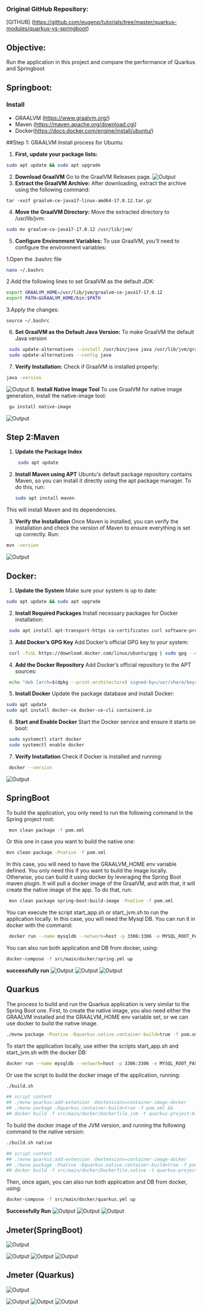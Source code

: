 ### Original GitHub Repository:
[GITHUB] (https://github.com/eugenp/tutorials/tree/master/quarkus-modules/quarkus-vs-springboot)
## Objective:
Run the application in this project and compare the performance of Quarkus and Springboot
## Springboot:
 ### Install 
- GRAALVM (https://www.graalvm.org/)
- Maven (https://maven.apache.org/download.cgi)
- Docker(https://docs.docker.com/engine/install/ubuntu/)

##Step 1: GRAALVM Install process for Ubuntu:

 1. **First, update your package lists:**
 
   ```bash
   sudo apt update && sudo apt upgrade
   ```
 2. **Download GraalVM**
 Go to the GraalVM Releases page.
 ![Output](graalvm.png)
 3. **Extract the GraalVM Archive:**
  After downloading, extract the archive using the following command:
   ```
   tar -xvzf graalvm-ce-java17-linux-amd64-17.0.12.tar.gz
   ```
 4. **Move the GraalVM Directory:**
  Move the extracted directory to /usr/lib/jvm:
   ```bash
   sudo mv graalvm-ce-java17-17.0.12 /usr/lib/jvm/
   ```
 5. **Configure Environment Variables:**
 To use GraalVM, you'll need to configure the environment variables:

  1.Open the .bashrc file
   ```bash
   nano ~/.bashrc
   ```
  2.Add the following lines to set GraalVM as the default JDK:
   ```bash
   export GRAALVM_HOME=/usr/lib/jvm/graalvm-ce-java17-17.0.12
   export PATH=$GRAALVM_HOME/bin:$PATH
   ```
  3.Apply the changes:
   ```
   source ~/.bashrc
   ```

6. **Set GraalVM as the Default Java Version:**
To make GraalVM the default Java version
 ```bash
  sudo update-alternatives --install /usr/bin/java java /usr/lib/jvm/graalvm-ce-java17-17.0.12/bin/java 1
  sudo update-alternatives --config java
 ```
7. **Verify Installation:**
Check if GraalVM is installed properly:
 ```bash
 java -version
 ```
 ![Output](java-v.png)
8. **Install Native Image Tool**
To use GraalVM for native image generation, install the native-image tool:
 ```bash
  gu install native-image
 ```
 ![Output](native-images.png)



## Step 2:Maven

1. **Update the Package Index**
    ```bash
     sudo apt update
    ```
2. **Install Maven using APT**
   Ubuntu's default package repository contains Maven, so you can install it directly using the apt package 
   manager. To do this, run:

    ```bash
    sudo apt install maven
    ```
This will install Maven and its dependencies.

3. **Verify the Installation**
   Once Maven is installed, you can verify the installation and check the version of Maven to ensure everything 
   is set up correctly. Run:

  ```bash
  mvn -version
  ```
![Output](mvn.png)


## Docker:
1. **Update the System**
Make sure your system is up to date:
 ```bash
 sudo apt update && sudo apt upgrade
 ```
2. **Install Required Packages**
Install necessary packages for Docker installation:
 ```bash
  sudo apt install apt-transport-https ca-certificates curl software-properties-common
 ```
3. **Add Docker’s GPG Key**
Add Docker’s official GPG key to your system:
 ```bash
  curl -fsSL https://download.docker.com/linux/ubuntu/gpg | sudo gpg --dearmor -o /usr/share/keyrings/docker-archive-keyring.gpg
 ```
4. **Add the Docker Repository**
Add Docker’s official repository to the APT sources:
 ```bash
  echo "deb [arch=$(dpkg --print-architecture) signed-by=/usr/share/keyrings/docker-archive-keyring.gpg] https://download.docker.com/linux/ubuntu $(lsb_release -cs) stable" | sudo tee /etc/apt/sources.list.d/docker.list > /dev/null
 ```
5. **Install Docker**
Update the package database and install Docker:
 ```bash
 sudo apt update
 sudo apt install docker-ce docker-ce-cli containerd.io
 ```
6. **Start and Enable Docker**
Start the Docker service and ensure it starts on boot:
  ```bash
   sudo systemctl start docker
   sudo systemctl enable docker
  ```
7. **Verify Installation**
Check if Docker is installed and running:
 ```bash
  docker --version
 ```
![Output](docker.png)

## SpringBoot
To build the application, you only need to run the following command in the Spring project root:
```bash
 mvn clean package -f pom.xml
```
Or this one in case you want to build the native one:
```bash
mvn clean package -Pnative -f pom.xml
```
In this case, you will need to have the GRAALVM_HOME env variable defined. You only need this if you want to build the image locally. Otherwise, you can build it using docker by leveraging the Spring Boot maven plugin. It will pull a docker image of the GraalVM, and with that, it will create the native image of the app. To do that, run:

```bash
 mvn clean package spring-boot:build-image -Pnative -f pom.xml
```
You can execute the script start_app.sh or start_jvm.sh to run the application locally. In this case, you will need the Mysql DB. You can run it in docker with the command:
```bash
 docker run --name mysqldb --network=host -p 3306:3306 -e MYSQL_ROOT_PASSWORD=root -e MYSQL_DATABASE=baeldung -d mysql:5.7.38 --character-set-server=utf8mb4 --collation-server=utf8mb4_unicode_ci
```
You can also run both application and DB from docker, using:

```bash
docker-compose -f src/main/docker/spring.yml up
```
**successfully run**
![Output](run1.png)
![Output](run2.png)
![Output](databases.png)


## Quarkus

The process to build and run the Quarkus application is very similar to the Spring Boot one. First, to create the native image, you also need either the GRAALVM installed and the GRAALVM_HOME env variable set, or we can use docker to build the native image.
```bash
./mvnw package -Pnative -Dquarkus.native.container-build=true -f pom.xml
```
To start the application locally, use either the scripts start_app.sh and start_jvm.sh with the docker DB:
```bash
docker run --name mysqldb --network=host -p 3306:3306 -e MYSQL_ROOT_PASSWORD=root -e MYSQL_DATABASE=baeldung -d mysql:5.7.38 --character-set-server=utf8mb4 --collation-server=utf8mb4_unicode_ci
```
Or use the script to build the docker image of the application, running:
```bash
./build.sh

## script content
## ./mvnw quarkus:add-extension -Dextensions=container-image-docker
## ./mvnw package -Dquarkus.container-build=true -f pom.xml &&
## docker build -f src/main/docker/Dockerfile.jvm -t quarkus-project:0.1-SNAPSHOT .
```
To build the docker image of the JVM version, and running the following command to the native version:
```bash
./build.sh native

## script content
## ./mvnw quarkus:add-extension -Dextensions=container-image-docker
## ./mvnw package -Pnative -Dquarkus.native.container-build=true -f pom.xml &&
## docker build -f src/main/docker/Dockerfile.native -t quarkus-project:0.1-SNAPSHOT .
```
Then, once again, you can also run both application and DB from docker, using:
```bash
docker-compose -f src/main/docker/quarkus.yml up
```

**Successfully Run**
![Output](run3.png)
![Output](run4.png)
![Output](db.png)


## Jmeter(SpringBoot)
![Output](test1.png)

![Output](test2.png)
![Output](test2.1.png)
![Output](test3.png)

## Jmeter (Quarkus)
![Output](qtest1.png)

![Output](qtest1.1.png)
![Output](qtest2.png)
![Output](qtest3.png)

